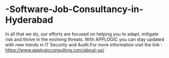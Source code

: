 # -Software-Job-Consultancy-in-Hyderabad
In all that we do, our efforts are focused on helping you to adapt, mitigate risk and thrive in the evolving threats. With APPLOGIC you can stay updated with new trends in IT Security and Audit.For more information visit the link : https://www.applogicconsulting.com/about-us/

